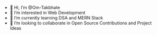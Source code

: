 - 👋 Hi, I’m @Om-Takbhate
- 👀 I’m interested in Web Development
- 🌱 I’m currently learning DSA and MERN Stack
- 💞️ I’m looking to collaborate in Open Source Contributions and Project Ideas

<!---
Om-Takbhate/Om-Takbhate is a ✨ special ✨ repository because its `README.md` (this file) appears on your GitHub profile.
You can click the Preview link to take a look at your changes.
--->
